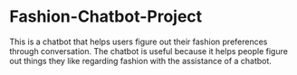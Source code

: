 # Fashion-Chatbot-Project
This is a chatbot that helps users figure out their fashion preferences through conversation.
The chatbot is useful because it helps people figure out things they like regarding fashion with the assistance of a chatbot.
